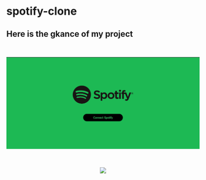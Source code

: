 # spotify-clone
## Here is the gkance of my project

<br>
<p align="center">
<img src="https://github.com/1shubhangi1/spotify-clone/blob/main/Screenshot%20spotify.png">
</p>

<br>
<p align="center">
<img src="[https://github.com/1shubhangi1/spotify-clone/blob/main/Screenshot%20spotify.png](https://github.com/1shubhangi1/spotify-clone/blob/main/Screenshot%20spotify2.png)">
</p>

